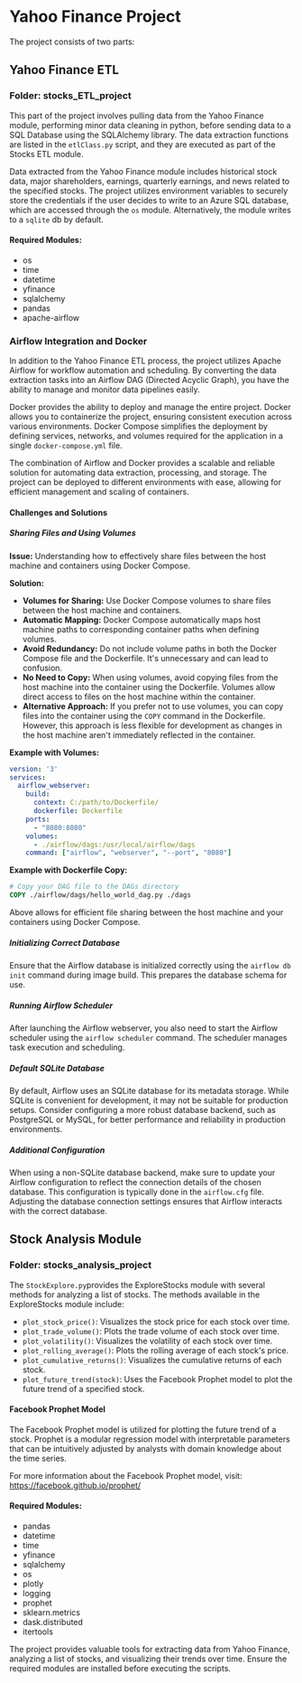 # Yahoo Finance Project

The project consists of two parts:

## Yahoo Finance ETL

### Folder: stocks_ETL_project
This part of the project involves pulling data from the Yahoo Finance module, performing minor data cleaning in python, before sending data to a SQL Database using the SQLAlchemy library. The data extraction functions are listed in the `etlClass.py` script, and they are executed as part of the Stocks ETL module.

Data extracted from the Yahoo Finance module includes historical stock data, major shareholders, earnings, quarterly earnings, and news related to the specified stocks. The project utilizes environment variables to securely store the credentials if the user decides to write to an Azure SQL database, which are accessed through the `os` module. Alternatively, the module writes to a `sqlite` db by default.

#### Required Modules:
- os
- time
- datetime
- yfinance
- sqlalchemy
- pandas
- apache-airflow

### Airflow Integration and Docker

In addition to the Yahoo Finance ETL process, the project utilizes Apache Airflow for workflow automation and scheduling. By converting the data extraction tasks into an Airflow DAG (Directed Acyclic Graph), you have the ability to manage and monitor data pipelines easily.

Docker provides the ability to deploy and manage the entire project. Docker allows you to containerize the project, ensuring consistent execution across various environments. Docker Compose simplifies the deployment by defining services, networks, and volumes required for the application in a single `docker-compose.yml` file.

The combination of Airflow and Docker provides a scalable and reliable solution for automating data extraction, processing, and storage. The project can be deployed to different environments with ease, allowing for efficient management and scaling of containers.

#### Challenges and Solutions

##### Sharing Files and Using Volumes

**Issue:** Understanding how to effectively share files between the host machine and containers using Docker Compose.

**Solution:**
- **Volumes for Sharing:** Use Docker Compose volumes to share files between the host machine and containers.
- **Automatic Mapping:** Docker Compose automatically maps host machine paths to corresponding container paths when defining volumes.
- **Avoid Redundancy:** Do not include volume paths in both the Docker Compose file and the Dockerfile. It's unnecessary and can lead to confusion.
- **No Need to Copy:** When using volumes, avoid copying files from the host machine into the container using the Dockerfile. Volumes allow direct access to files on the host machine within the container.
- **Alternative Approach:** If you prefer not to use volumes, you can copy files into the container using the `COPY` command in the Dockerfile. However, this approach is less flexible for development as changes in the host machine aren't immediately reflected in the container.

**Example with Volumes:**
```yaml
version: '3'
services:
  airflow_webserver:
    build:
      context: C:/path/to/Dockerfile/
      dockerfile: Dockerfile
    ports:
      - "8080:8080"
    volumes:
      - ./airflow/dags:/usr/local/airflow/dags
    command: ["airflow", "webserver", "--port", "8080"]
```

**Example with Dockerfile Copy:**
```Dockerfile
# Copy your DAG file to the DAGs directory
COPY ./airflow/dags/hello_world_dag.py ./dags
```

Above allows for efficient file  sharing between the host machine and your containers using Docker Compose.

##### Initializing Correct Database

Ensure that the Airflow database is initialized correctly using the `airflow db init` command during image build. This prepares the database schema for use.

##### Running Airflow Scheduler

After launching the Airflow webserver, you also need to start the Airflow scheduler using the `airflow scheduler` command. The scheduler manages task execution and scheduling.

##### Default SQLite Database

By default, Airflow uses an SQLite database for its metadata storage. While SQLite is convenient for development, it may not be suitable for production setups. Consider configuring a more robust database backend, such as PostgreSQL or MySQL, for better performance and reliability in production environments.

##### Additional Configuration

When using a non-SQLite database backend, make sure to update your Airflow configuration to reflect the connection details of the chosen database. This configuration is typically done in the `airflow.cfg` file. Adjusting the database connection settings ensures that Airflow interacts with the correct database.


## Stock Analysis Module

### Folder: stocks_analysis_project

The `StockExplore.py`provides the ExploreStocks module with several methods for analyzing a list of stocks. The methods available in the ExploreStocks module include:
- `plot_stock_price()`: Visualizes the stock price for each stock over time.
- `plot_trade_volume()`: Plots the trade volume of each stock over time.
- `plot_volatility()`: Visualizes the volatility of each stock over time.
- `plot_rolling_average()`: Plots the rolling average of each stock's price.
- `plot_cumulative_returns()`: Visualizes the cumulative returns of each stock.
- `plot_future_trend(stock)`: Uses the Facebook Prophet model to plot the future trend of a specified stock.

#### Facebook Prophet Model
The Facebook Prophet model is utilized for plotting the future trend of a stock. Prophet is a modular regression model with interpretable parameters that can be intuitively adjusted by analysts with domain knowledge about the time series.

For more information about the Facebook Prophet model, visit: https://facebook.github.io/prophet/

#### Required Modules:
- pandas
- datetime
- time
- yfinance
- sqlalchemy
- os
- plotly
- logging
- prophet
- sklearn.metrics
- dask.distributed
- itertools

The project provides valuable tools for extracting data from Yahoo Finance, analyzing a list of stocks, and visualizing their trends over time. Ensure the required modules are installed before executing the scripts.
